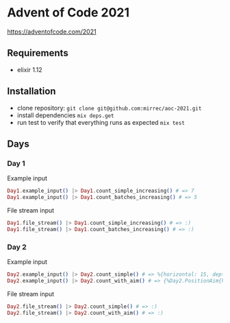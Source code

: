 # Advent of Code 2021

https://adventofcode.com/2021

## Requirements

* elixir 1.12

## Installation

* clone repository: `git clone git@github.com:mirrec/aoc-2021.git`
* install dependencies `mix deps.get`
* run test to verify that everything runs as expected `mix test`

## Days

### Day 1

Example input

```elixir
Day1.example_input() |> Day1.count_simple_increasing() # => 7
Day1.example_input() |> Day1.count_batches_increasing() # => 5
```

File stream input

```elixir
Day1.file_stream() |> Day1.count_simple_increasing() # => :)
Day1.file_stream() |> Day1.count_batches_increasing() # => :)
```

### Day 2

Example input

```elixir
Day2.example_input() |> Day2.count_simple() # => %{horizontal: 15, depth: 10, result: 150}
Day2.example_input() |> Day2.count_with_aim() # => {%Day2.PositionAim{horizontal: 15, depth: 60, aim: 10}, 900}
```

File stream input

```elixir
Day2.file_stream() |> Day2.count_simple() # => :)
Day2.file_stream() |> Day2.count_with_aim() # => :)
```
